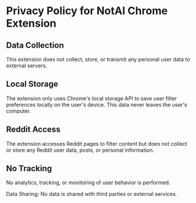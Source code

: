 # Privacy Policy for NotAI Chrome Extension
## Data Collection
This extension does not collect, store, or transmit any personal user data to external servers.
## Local Storage
The extension only uses Chrome's local storage API to save user filter preferences locally on the user's device. This data never leaves the user's computer.
## Reddit Access
The extension accesses Reddit pages to filter content but does not collect or store any Reddit user data, posts, or personal information.
## No Tracking
No analytics, tracking, or monitoring of user behavior is performed.

Data Sharing: No data is shared with third parties or external services.
